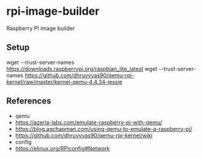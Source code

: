 # rpi-image-builder
Raspberry PI image builder

## Setup
wget --trust-server-names https://downloads.raspberrypi.org/raspbian_lite_latest
wget --trust-server-names https://github.com/dhruvvyas90/qemu-rpi-kernel/raw/master/kernel-qemu-4.4.34-jessie

## References
* qemu
 * https://azeria-labs.com/emulate-raspberry-pi-with-qemu/
 * https://blog.agchapman.com/using-qemu-to-emulate-a-raspberry-pi/
 * https://github.com/dhruvvyas90/qemu-rpi-kernel/wiki
* config
 * https://elinux.org/RPiconfig#Network